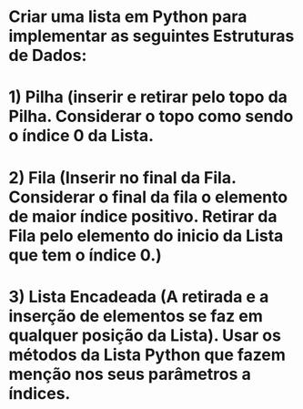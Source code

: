 # Criar uma lista em Python para implementar as seguintes Estruturas de Dados:
  # 1) Pilha (inserir e retirar pelo topo da Pilha. Considerar o topo como sendo o índice 0 da Lista.
  # 2) Fila (Inserir no final da Fila. Considerar o final da fila o elemento de maior índice positivo. Retirar da Fila pelo elemento do inicio da Lista que tem o índice 0.)
  # 3) Lista Encadeada (A retirada e a inserção de elementos se faz em qualquer posição da Lista). Usar os métodos da Lista Python que fazem menção nos seus parâmetros a índices.
